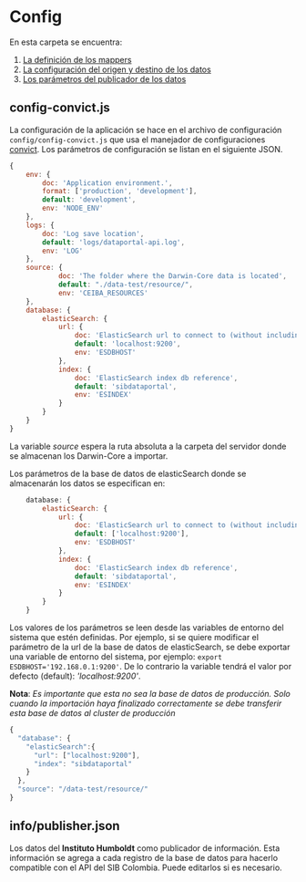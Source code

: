 # Config

En esta carpeta se encuentra:
1. [La definición de los mappers](mappers/README.md)
2. [La configuración del origen y destino de los datos](config.json)
3. [Los parámetros del publicador de los datos](publisher.json)

## config-convict.js

La configuración de la aplicación se hace en el archivo de configuración `config/config-convict.js` que usa el manejador
de configuraciones [convict](https://www.npmjs.com/package/convict). Los parámetros de configuración se 
listan en el siguiente JSON.

``` js
{
    env: {
        doc: 'Application environment.',
        format: ['production', 'development'],
        default: 'development',
        env: 'NODE_ENV'
    },
    logs: {
        doc: 'Log save location',
        default: 'logs/dataportal-api.log',
        env: 'LOG'
    },
    source: {
            doc: 'The folder where the Darwin-Core data is located',
            default: "./data-test/resource/",
            env: 'CEIBA_RESOURCES'
    },
    database: {
        elasticSearch: {
            url: {
                doc: 'ElasticSearch url to connect to (without including db reference)',
                default: 'localhost:9200',
                env: 'ESDBHOST'
            },
            index: {
                doc: 'ElasticSearch index db reference',
                default: 'sibdataportal',
                env: 'ESINDEX'
            }
        }
    }
}
```

La variable *source* espera la ruta absoluta a la carpeta del servidor donde se almacenan los Darwin-Core a importar.

Los parámetros de la base de datos de elasticSearch donde se almacenarán los datos se especifican en:

``` js
    database: {
        elasticSearch: {
            url: {
                doc: 'ElasticSearch url to connect to (without including db reference)',
                default: ['localhost:9200'],
                env: 'ESDBHOST'
            },
            index: {
                doc: 'ElasticSearch index db reference',
                default: 'sibdataportal',
                env: 'ESINDEX'
            }
        }
    }
```

Los valores de los parámetros se leen desde las variables de entorno del sistema que estén
definidas. Por ejemplo, si se quiere modificar el parámetro de la url de la base de datos de elasticSearch, se debe exportar una variable
de entorno del sistema, por ejemplo: `export ESDBHOST='192.168.0.1:9200'`. De lo contrario la variable tendrá el valor por defecto (default): *'localhost:9200'*.

**Nota**: _Es importante que esta no sea la base de datos de producción. Solo cuando la importación haya finalizado correctamente
se debe transferir esta base de datos al cluster de producción_

``` js
{
  "database": {
    "elasticSearch":{
      "url": ["localhost:9200"],
      "index": "sibdataportal"
    }
  },
  "source": "/data-test/resource/"
}
```

## info/publisher.json

Los datos del **Instituto Humboldt** como publicador de información. Esta información se agrega a cada registro de la
base de datos para hacerlo compatible con el API del SIB Colombia. Puede editarlos si es necesario.
